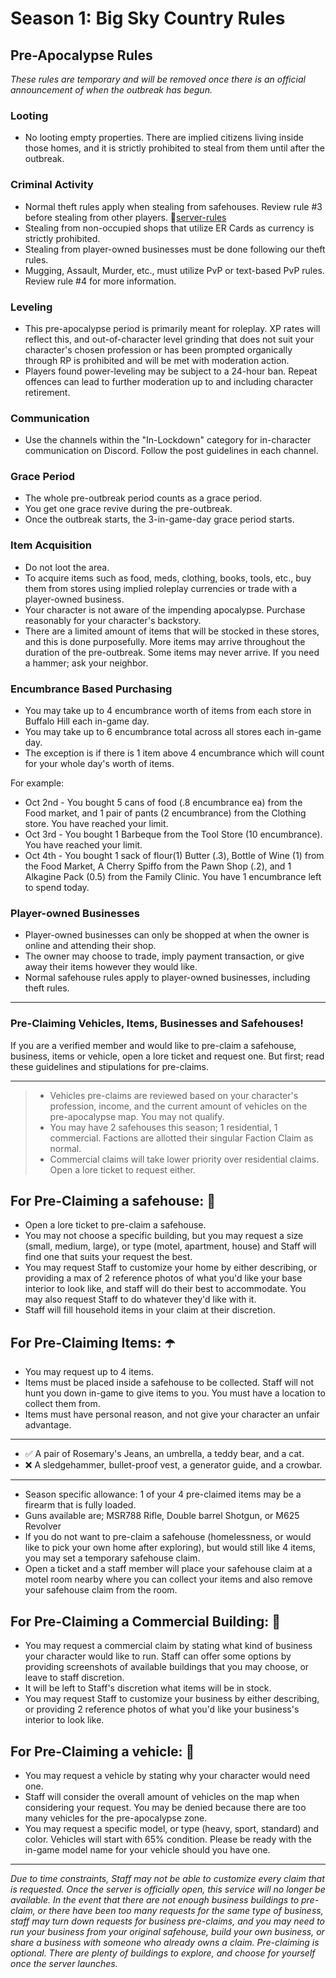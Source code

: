# Season 1: Big Sky Country Rules

## Pre-Apocalypse Rules

*These rules are temporary and will be removed once there is an official announcement of when the outbreak has begun.*

### Looting

- No looting empty properties. There are implied citizens living inside those homes, and it is strictly prohibited to steal from them until after the outbreak.

### Criminal Activity

- Normal theft rules apply when stealing from safehouses. Review rule #3 before stealing from other players. 📕[server-rules](link-to-server-rules)
- Stealing from non-occupied shops that utilize ER Cards as currency is strictly prohibited.
- Stealing from player-owned businesses must be done following our theft rules.
- Mugging, Assault, Murder, etc., must utilize PvP or text-based PvP rules. Review rule #4 for more information.

### Leveling

- This pre-apocalypse period is primarily meant for roleplay. XP rates will reflect this, and out-of-character level grinding that does not suit your character's chosen profession or has been prompted organically through RP is prohibited and will be met with moderation action.
- Players found power-leveling may be subject to a 24-hour ban. Repeat offences can lead to further moderation up to and including character retirement.

### Communication

- Use the channels within the "In-Lockdown" category for in-character communication on Discord. Follow the post guidelines in each channel.

### Grace Period

- The whole pre-outbreak period counts as a grace period.
- You get one grace revive during the pre-outbreak.
- Once the outbreak starts, the 3-in-game-day grace period starts.

### Item Acquisition

- Do not loot the area.
- To acquire items such as food, meds, clothing, books, tools, etc., buy them from stores using implied roleplay currencies or trade with a player-owned business.
- Your character is not aware of the impending apocalypse. Purchase reasonably for your character's backstory.
- There are a limited amount of items that will be stocked in these stores, and this is done purposefully. More items may arrive throughout the duration of the pre-outbreak. Some items may never arrive. If you need a hammer; ask your neighbor.

### Encumbrance Based Purchasing

- You may take up to 4 encumbrance worth of items from each store in Buffalo Hill each in-game day.
- You may take up to 6 encumbrance total across all stores each in-game day.
- The exception is if there is 1 item above 4 encumbrance which will count for your whole day's worth of items.

For example:
- Oct 2nd - You bought 5 cans of food (.8 encumbrance ea) from the Food market, and 1 pair of pants (2 encumbrance) from the Clothing store. You have reached your limit.
- Oct 3rd - You bought 1 Barbeque from the Tool Store (10 encumbrance). You have reached your limit.
- Oct 4th - You bought 1 sack of flour(1) Butter (.3), Bottle of Wine (1) from the Food Market, A Cherry Spiffo from the Pawn Shop (.2), and 1 Alkagine Pack (0.5) from the Family Clinic. You have 1 encumbrance left to spend today.

### Player-owned Businesses

- Player-owned businesses can only be shopped at when the owner is online and attending their shop.
- The owner may choose to trade, imply payment transaction, or give away their items however they would like.
- Normal safehouse rules apply to player-owned businesses, including theft rules.


--- 


### Pre-Claiming Vehicles, Items, Businesses and Safehouses!

If you are a verified member and would like to pre-claim a safehouse, business, items or vehicle, open a lore ticket and request one. But first; read these guidelines and stipulations for pre-claims.

-----------

> - Vehicles pre-claims are reviewed based on your character's profession, income, and the current amount of vehicles on the pre-apocalypse map. You may not qualify.
> - You may have 2 safehouses this season; 1 residential, 1 commercial. Factions are allotted their singular Faction Claim as normal.
> - Commercial claims will take lower priority over residential claims. Open a lore ticket to request either.


## For Pre-Claiming a safehouse: 🏡 

- Open a lore ticket to pre-claim a safehouse.
- You may not choose a specific building, but you may request a size (small, medium, large), or type (motel, apartment, house) and Staff will find one that suits your request the best.
- You may request Staff to customize your home by either describing, or providing a max of 2 reference photos of what you'd like your base interior to look like, and staff will do their best to accommodate. You may also request Staff to do whatever they'd like with it.
- Staff will fill household items in your claim at their discretion.

## For Pre-Claiming Items: ☂️

- You may request up to 4 items. 
- Items must be placed inside a safehouse to be collected. Staff will not hunt you down in-game to give items to you. You must have a location to collect them from.
- Items must have personal reason, and not give your character an unfair advantage.
-----------
- ✅﻿  A pair of Rosemary's Jeans, an umbrella, a teddy bear, and a cat.
- ❌﻿  A sledgehammer, bullet-proof vest, a generator guide, and a crowbar.
-----------
- Season specific allowance: 1 of your 4 pre-claimed items may be a firearm that is fully loaded.
 - Guns available are; MSR788 Rifle, Double barrel Shotgun, or M625 Revolver
- If you do not want to pre-claim a safehouse (homelessness, or would like to pick your own home after exploring), but would still like 4 items, you may set a temporary safehouse claim. 
 - Open a ticket and a staff member will place your safehouse claim at a motel room nearby where you can collect your items and also remove your safehouse claim from the room.


## For Pre-Claiming a Commercial Building: 🏨 

- You may request a commercial claim by stating what kind of business your character would like to run. Staff can offer some options by providing screenshots of available buildings that you may choose, or leave to staff discretion.
- It will be left to Staff's discretion what items will be in stock.
- You may request Staff to customize your business by either describing, or providing 2 reference photos of what you'd like your business's interior to look like.


## For Pre-Claiming a vehicle: 🚙 
- You may request a vehicle by stating why your character would need one. 
- Staff will consider the overall amount of vehicles on the map when considering your request. You may be denied because there are too many vehicles for the pre-apocalypse zone.
- You may request a specific model, or type (heavy, sport, standard) and color. Vehicles will start with 65% condition. Please be ready with the in-game model name for your vehicle should you have one.
-----------

*Due to time constraints, Staff may not be able to customize every claim that is requested. Once the server is officially open, this service will no longer be available.*
*In the event that there are not enough business buildings to pre-claim, or there have been too many requests for the same type of business, staff may turn down requests for business pre-claims, and you may need to run your business from your original safehouse, build your own business, or share a business with someone who already owns a claim.*
*Pre-claiming is optional. There are plenty of buildings to explore, and choose for yourself once the server launches.*
